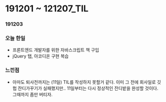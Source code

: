# 191201 ~ 121207\_TIL

### 191203

### 오늘 한일

* 프론트엔드 개발자를 위한 자바스크립트 책 구입
* jQuery 탭, 아코디온 구현 복습

### 느낀점

* 아마도 퇴사전까지는 \(11일\) TIL를 작성하지 못할거 같다. 이미 그 전에 회사일로 깃헙 잔디가꾸기가 실패했지만.. 11일부터는 다시 정상적인 잔디밭을 완성할 것이다. 그때까지 좀만 버티자. 

